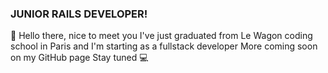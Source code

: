 ### JUNIOR RAILS DEVELOPER!

🌵 Hello there, nice to meet you 
I've just graduated from Le Wagon coding school in Paris and I'm starting as a fullstack developer
More coming soon on my GitHub page
Stay tuned 💻



